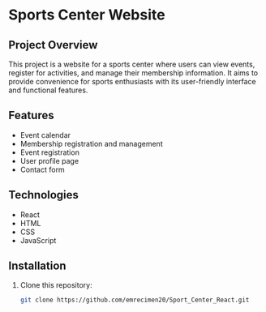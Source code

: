  # Sports Center Website


## Project Overview
This project is a website for a sports center where users can view events, register for activities, and manage their membership information. It aims to provide convenience for sports enthusiasts with its user-friendly interface and functional features.

## Features
- Event calendar
- Membership registration and management
- Event registration
- User profile page
- Contact form

## Technologies
- React
- HTML
- CSS
- JavaScript

## Installation
1. Clone this repository:
   ```bash
   git clone https://github.com/emrecimen20/Sport_Center_React.git
